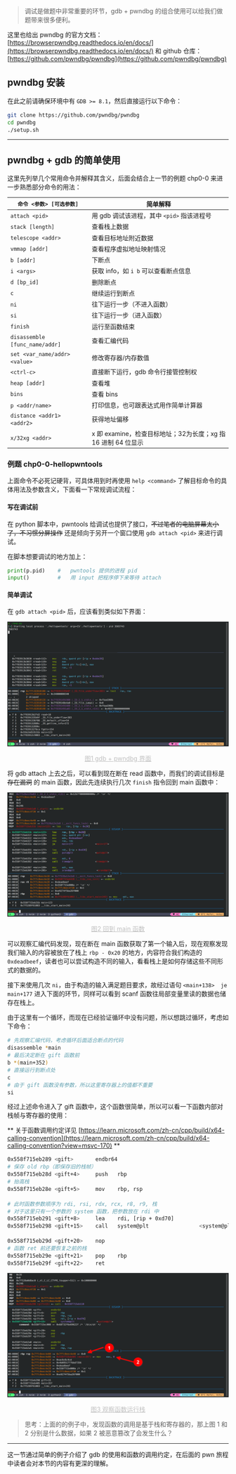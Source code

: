 
>   调试是做题中非常重要的环节，gdb + pwndbg 的组合使用可以给我们做题带来很多便利。

这里也给出 pwndbg 的官方文档：[https://browserpwndbg.readthedocs.io/en/docs/](https://browserpwndbg.readthedocs.io/en/docs/) 和 github 仓库：[https://github.com/pwndbg/pwndbg](https://github.com/pwndbg/pwndbg)

##  pwndbg 安装

在此之前请确保环境中有 `GDB >= 8.1`，然后直接运行以下命令：

```sh
git clone https://github.com/pwndbg/pwndbg
cd pwndbg
./setup.sh
```

---

## pwndbg + gdb 的简单使用

这里先列举几个常用命令并解释其含义，后面会结合上一节的例题 chp0-0 来进一步熟悉部分命令的用法：

| `命令 <参数> [可选参数]` | 简单解释 |
| -- | -- |
| `attach <pid>` | 用 gdb 调试该进程，其中 `<pid>` 指该进程号 |
| `stack [length]` | 查看栈上数据 |
| `telescope <addr>` | 查看目标地址附近数据 |
| `vmmap [addr]` | 查看程序虚拟地址映射情况 |
| `b [addr]` | 下断点 |
| `i <args>` | 获取 info，如 `i b` 可以查看断点信息 |
| `d [bp_id]` | 删除断点 |
| `c` | 继续运行到断点 |
| `ni` | 往下运行一步（不进入函数） |
| `si` | 往下运行一步（进入函数） |
| `finish` | 运行至函数结束 |
| `disassemble [func_name/addr]` | 查看汇编代码 |
| `set <var_name/addr> <value>` | 修改寄存器/内存数值 |
| `<ctrl-c>` | 直接断下运行，gdb 命令行接管控制权 |
| `heap [addr]` | 查看堆 |
| `bins` | 查看 bins |
| `p <addr/name>` | 打印信息，也可跟表达式用作简单计算器 |
| `distance <addr1> <addr2>` | 获得地址偏移 |
| `x/32xg <addr>` | x 即 examine，检查目标地址；32为长度；xg 指 16 进制 64 位显示 |

### 例题 chp0-0-hellopwntools

上面命令不必死记硬背，可具体用到时再使用 `help <command>` 了解目标命令的具体用法及参数含义，下面看一下常规调试流程：

#### 写在调试前

在 python 脚本中，pwntools 给调试也提供了接口，~~不过笔者的电脑屏幕太小了，不习惯分屏操作~~ 还是倾向于另开一个窗口使用 `gdb attach <pid>` 来进行调试。

在脚本想要调试的地方加上：

```python
print(p.pid)    #   pwntools 提供的进程 pid
input()         #   用 input 把程序停下来等待 attach
```

#### 简单调试

在 `gdb attach <pid>` 后，应该看到类似如下界面：

![](../assets/chp0-00.png)

<center style="font-size:14px;color:#C0C0C0;text-decoration:underline">图1 gdb + pwndbg 界面</center>

将 gdb attach 上去之后，可以看到现在断在 read 函数中，而我们的调试目标是 ~~存在漏洞~~ 的 main 函数，因此先连续执行几次 `finish` 指令回到 main 函数中：

![](../assets/chp0-01.png)

<center style="font-size:14px;color:#C0C0C0;text-decoration:underline">图2 回到 main 函数</center>

可以观察汇编代码发现，现在断在 main 函数获取了第一个输入后，现在观察发现我们输入的内容被放在了栈上 `rbp - 0x20` 的地方，内容符合我们构造的 `0xdeadbeef`，读者也可以尝试构造不同的输入，看看栈上是如何存储这些不同形式的数据的。

接下来使用几次 `ni`，由于构造的输入满足题目要求，故经过语句 `<main+138>  je  main+177` 进入下面的环节，同样可以看到 scanf 函数往局部变量里读的数据也储存在栈上。

由于这里有一个循环，而现在已经验证循环中没有问题，所以想跳过循环，考虑如下命令：

```sh
# 先观察汇编代码，考虑循环后面适合断点的代码
disassemble *main
# 最后决定断在 gift 函数前
b *(main+352)
# 直接运行到断点处
c
# 由于 gift 函数没有参数，所以这里寄存器上的值都不重要
si
```

经过上述命令进入了 gift 函数中，这个函数很简单，所以可以看一下函数内部对栈帧与寄存器的使用：

** 关于函数调用约定详见 [https://learn.microsoft.com/zh-cn/cpp/build/x64-calling-convention](https://learn.microsoft.com/zh-cn/cpp/build/x64-calling-convention?view=msvc-170) **

```sh
0x558f715eb289 <gift>       endbr64 
# 保存 old rbp（即保存旧的栈帧）
0x558f715eb28d <gift+4>     push   rbp
# 抬高栈
0x558f715eb28e <gift+5>     mov    rbp, rsp

# 此时函数参数顺序为 rdi, rsi, rdx, rcx, r8, r9, 栈
# 对于这里只有一个参数的 system 函数，把参数放在 rdi 中
0x558f715eb291 <gift+8>     lea    rdi, [rip + 0xd70]
0x558f715eb298 <gift+15>    call   system@plt                <system@plt>

0x558f715eb29d <gift+20>    nop    
# 函数 ret 前还要恢复之前的栈
0x558f715eb29e <gift+21>    pop    rbp
0x558f715eb29f <gift+22>    ret    
```

![](../assets/chp0-02.png)

<center style="font-size:14px;color:#C0C0C0;text-decoration:underline">图3 观察函数运行栈</center>

>   思考：上面的的例子中，发现函数的调用是基于栈和寄存器的，那上图 1 和 2 分别是什么数据，如果 2 被恶意篡改了会发生什么？

---

这一节通过简单的例子介绍了 gdb 的使用和函数的调用约定，在后面的 pwn 旅程中读者会对本节的内容有更深的理解。
